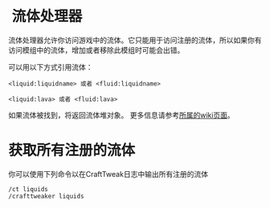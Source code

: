 #  流体处理器

流体处理器允许你访问游戏中的流体。它只能用于访问注册的流体，所以如果你有访问模组中的流体，增加或者移除此模组时可能会出错。

可以用以下方式引用流体：

```
<liquid:liquidname> 或者 <fluid:liquidname>

<liquid:lava> 或者 <fluid:lava>
```

如果流体被找到，将返回流体堆对象。
更多信息请参考[所属的wiki页面](/Vanilla/Liquids/ILiquidStack)。

# 获取所有注册的流体
你可以使用下列命令以在CraftTweak日志中输出所有注册的流体

```
/ct liquids
/crafttweaker liquids
```

